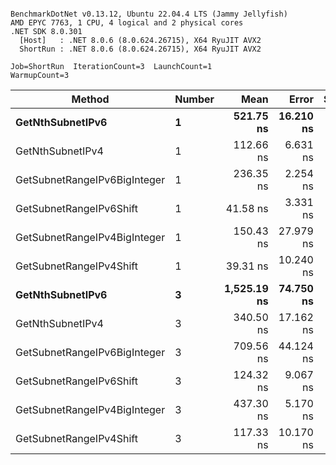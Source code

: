 ```

BenchmarkDotNet v0.13.12, Ubuntu 22.04.4 LTS (Jammy Jellyfish)
AMD EPYC 7763, 1 CPU, 4 logical and 2 physical cores
.NET SDK 8.0.301
  [Host]   : .NET 8.0.6 (8.0.624.26715), X64 RyuJIT AVX2
  ShortRun : .NET 8.0.6 (8.0.624.26715), X64 RyuJIT AVX2

Job=ShortRun  IterationCount=3  LaunchCount=1  
WarmupCount=3  

```
| Method                       | Number | Mean        | Error     | StdDev   | Min         | Max         | Gen0   | Allocated |
|----------------------------- |------- |------------:|----------:|---------:|------------:|------------:|-------:|----------:|
| **GetNthSubnetIPv6**             | **1**      |   **521.75 ns** | **16.210 ns** | **0.889 ns** |   **520.81 ns** |   **522.58 ns** | **0.0076** |     **696 B** |
| GetNthSubnetIPv4             | 1      |   112.66 ns |  6.631 ns | 0.363 ns |   112.40 ns |   113.08 ns | 0.0019 |     160 B |
| GetSubnetRangeIPv6BigInteger | 1      |   236.35 ns |  2.254 ns | 0.124 ns |   236.23 ns |   236.47 ns | 0.0050 |     432 B |
| GetSubnetRangeIPv6Shift      | 1      |    41.58 ns |  3.331 ns | 0.183 ns |    41.42 ns |    41.78 ns | 0.0019 |     160 B |
| GetSubnetRangeIPv4BigInteger | 1      |   150.43 ns | 27.979 ns | 1.534 ns |   149.21 ns |   152.15 ns | 0.0024 |     208 B |
| GetSubnetRangeIPv4Shift      | 1      |    39.31 ns | 10.240 ns | 0.561 ns |    38.90 ns |    39.95 ns | 0.0021 |     176 B |
| **GetNthSubnetIPv6**             | **3**      | **1,525.19 ns** | **74.750 ns** | **4.097 ns** | **1,520.77 ns** | **1,528.86 ns** | **0.0248** |    **2168 B** |
| GetNthSubnetIPv4             | 3      |   340.50 ns | 17.162 ns | 0.941 ns |   339.72 ns |   341.54 ns | 0.0057 |     480 B |
| GetSubnetRangeIPv6BigInteger | 3      |   709.56 ns | 44.124 ns | 2.419 ns |   706.79 ns |   711.23 ns | 0.0153 |    1296 B |
| GetSubnetRangeIPv6Shift      | 3      |   124.32 ns |  9.067 ns | 0.497 ns |   123.93 ns |   124.88 ns | 0.0057 |     480 B |
| GetSubnetRangeIPv4BigInteger | 3      |   437.30 ns |  5.170 ns | 0.283 ns |   437.01 ns |   437.58 ns | 0.0072 |     624 B |
| GetSubnetRangeIPv4Shift      | 3      |   117.33 ns | 10.170 ns | 0.557 ns |   116.84 ns |   117.94 ns | 0.0062 |     528 B |
